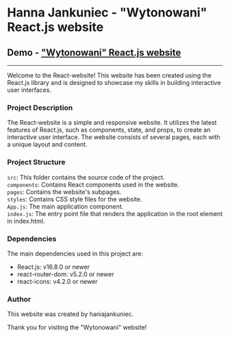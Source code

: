 # Hanna Jankuniec - "Wytonowani" React.js website

## Demo - ["Wytonowani" React.js website](https://haniajankuniec.github.io/React-website/)

---
Welcome to the React-website! This website has been created using the React.js library and is designed to showcase my skills in building interactive user interfaces.

### Project Description

The React-website is a simple and responsive website. It utilizes the latest features of React.js, such as components, state, and props, to create an interactive user interface. The website consists of several pages, each with a unique layout and content.

### Project Structure

`src`: This folder contains the source code of the project.  
`components`: Contains React components used in the website.  
`pages`: Contains the website's subpages.  
`styles`: Contains CSS style files for the website.  
`App.js`: The main application component.  
`index.js`: The entry point file that renders the application in the root element in index.html. 

### Dependencies

The main dependencies used in this project are:

- React.js: v16.8.0 or newer
- react-router-dom: v5.2.0 or newer
- react-icons: v4.2.0 or newer

### Author

This website was created by haniajankuniec.


Thank you for visiting the "Wytonowani" website!